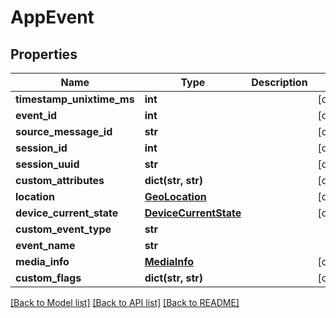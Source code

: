 # AppEvent

## Properties

| Name                      | Type                                            | Description | Notes      |
| ------------------------- | ----------------------------------------------- | ----------- | ---------- |
| **timestamp_unixtime_ms** | **int**                                         |             | [optional] |
| **event_id**              | **int**                                         |             | [optional] |
| **source_message_id**     | **str**                                         |             | [optional] |
| **session_id**            | **int**                                         |             | [optional] |
| **session_uuid**          | **str**                                         |             | [optional] |
| **custom_attributes**     | **dict(str, str)**                              |             | [optional] |
| **location**              | [**GeoLocation**](GeoLocation.md)               |             | [optional] |
| **device_current_state**  | [**DeviceCurrentState**](DeviceCurrentState.md) |             | [optional] |
| **custom_event_type**     | **str**                                         |             |
| **event_name**            | **str**                                         |             |
| **media_info**            | [**MediaInfo**](MediaInfo.md)                   |             | [optional] |
| **custom_flags**          | **dict(str, str)**                              |             | [optional] |

[[Back to Model list]](../README.md#documentation-for-models) [[Back to API list]](../README.md#documentation-for-api-endpoints) [[Back to README]](../README.md)
